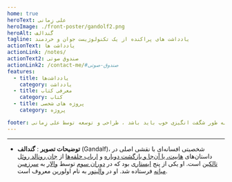 ```yaml
---
home: true
heroText: علی زِمانی
heroImage: ./front-poster/gandolf2.png
heroAlt: گندالف
tagline: یادداشت های پراکنده از یک تکنولوژیست جوان و خردمند
actionText: یادداشت ها
actionLink: /notes/
actionText2: صندوق صوتی
actionLink2: /contact-me/#صندوق-صوتی
features:
  - title: یادداشت‌ها
    category: یادداشت
  - title: معرفی کتاب
    category: کتاب
  - title: پروژه های شخصی
    category: پروژه

footer: همه چیز به طور شگفت انگیزی خوب باید باشد ، طراحی و توسعه توسط علی زِمانی ❤️
---
```


---

- **توضیحات تصویر** : **گندالف** (Gandalf)، شخصیتی افسانه‌ای با نقشی اصلی در داستان‌های [هابیت، یا آن‌جا و بازگشت دوباره](<https://fa.wikipedia.org/wiki/%D9%87%D8%A7%D8%A8%DB%8C%D8%AA_(%D8%B1%D9%85%D8%A7%D9%86)>) و [ارباب حلقه‌ها](https://fa.wikipedia.org/wiki/%D8%A7%D8%B1%D8%A8%D8%A7%D8%A8_%D8%AD%D9%84%D9%82%D9%87%E2%80%8C%D9%87%D8%A7) از [جان رونالد روئل تالکین](https://fa.wikipedia.org/wiki/%D8%AC%DB%8C._%D8%A2%D8%B1._%D8%A2%D8%B1._%D8%AA%D8%A7%D9%84%DA%A9%DB%8C%D9%86) است. او یکی از پنج [ایستاری](<https://en.wikipedia.org/wiki/Wizards_(Middle-earth)>) بود که در [دوران سوم](https://fa.wikipedia.org/wiki/%D9%BE%DB%8C%D8%B4%DB%8C%D9%86%D9%87_%D8%A2%D8%B1%D8%AF%D8%A7#%D8%AF%D9%88%D8%B1%D8%A7%D9%86_%D8%B3%D9%88%D9%85) توسط [والار](https://fa.wikipedia.org/wiki/والار) به [سرزمین میانه](<https://fa.wikipedia.org/wiki/%D9%88%D8%A7%D9%84%D8%A7_(%D8%B3%D8%B1%D8%B2%D9%85%DB%8C%D9%86_%D9%85%DB%8C%D8%A7%D9%86%D9%87)>) فرستاده شد. او در [والینور](https://fa.wikipedia.org/wiki/والینور) به نام اولورین معروف است.
